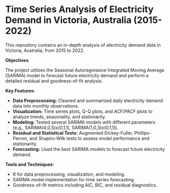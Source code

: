 # Time Series Analysis of Electricity Demand in Victoria, Australia (2015-2022)

This repository contains an in-depth analysis of electricity demand data in Victoria, Australia, from 2015 to 2022. 

**Objectives**

The project utilizes the Seasonal Autoregressive Integrated Moving Average (SARIMA) model to forecast future electricity demand and perform a detailed residual and goodness-of-fit analysis.

**Key Features:**

* **Data Preprocessing:** Cleaned and summarized daily electricity demand data into monthly observations.
* **Visualization:** Time series plots, Q-Q plots, and ACF/PACF plots to analyze trends, seasonality, and stationarity.
* **Modeling:** Tested several SARIMA models with different parameters (e.g., SARIMA(4,0,5)x(0,1,1), SARIMA(1,0,3)x(0,1,1)).
* **Residual and Statistical Tests:** Augmented Dickey-Fuller, Phillips-Perron, and Shapiro-Wilk tests to assess model performance and stationarity.
* **Forecasting:** Used the best SARIMA models to forecast future electricity demand.

**Tools and Techniques:**
* R for data preprocessing, visualization, and modeling.
* SARIMA model implementation for time series forecasting.
* Goodness-of-fit metrics including AIC, BIC, and residual diagnostics.
